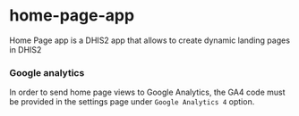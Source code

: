 # home-page-app
Home Page app is a DHIS2 app that allows to create dynamic landing pages in DHIS2

### Google analytics

In order to send home page views to Google Analytics, the GA4 code must be provided in the settings page under `Google Analytics 4` option.
